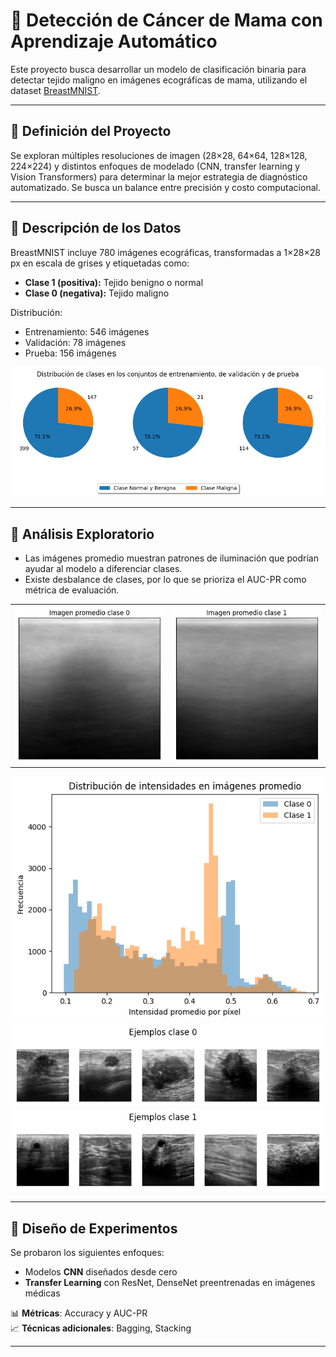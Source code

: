 # 🧠 Detección de Cáncer de Mama con Aprendizaje Automático

Este proyecto busca desarrollar un modelo de clasificación binaria para detectar tejido maligno en imágenes ecográficas de mama, utilizando el dataset [BreastMNIST](https://medmnist.com/).

---

## 📌 Definición del Proyecto

Se exploran múltiples resoluciones de imagen (28×28, 64×64, 128×128, 224×224) y distintos enfoques de modelado (CNN, transfer learning y Vision Transformers) para determinar la mejor estrategia de diagnóstico automatizado. Se busca un balance entre precisión y costo computacional.

---

## 🧬 Descripción de los Datos

BreastMNIST incluye 780 imágenes ecográficas, transformadas a 1×28×28 px en escala de grises y etiquetadas como:
- **Clase 1 (positiva):** Tejido benigno o normal
- **Clase 0 (negativa):** Tejido maligno

Distribución:
- Entrenamiento: 546 imágenes  
- Validación: 78 imágenes  
- Prueba: 156 imágenes  

<img src="imgs/distribucion_clases.png"/>

---

## 🔎 Análisis Exploratorio

- Las imágenes promedio muestran patrones de iluminación que podrían ayudar al modelo a diferenciar clases.
- Existe desbalance de clases, por lo que se prioriza el AUC-PR como métrica de evaluación.

<div align="center">

<table>
    <tr>
        <td><img src="imgs/imagen_promedio_0.png" width="350"/></td>
        <td><img src="imgs/imagen_promedio_1.png" width="350"/></td>
    </tr>
</table>

<img src="imgs/distribucion_intensidad.png" width="500"/>

<img src="imgs/ejemplos_0.png" width="500"/>
<img src="imgs/ejemplos_1.png" width="500"/>

</div>

---

## 🧪 Diseño de Experimentos

Se probaron los siguientes enfoques:

- Modelos **CNN** diseñados desde cero
- **Transfer Learning** con ResNet, DenseNet preentrenadas en imágenes médicas

📊 **Métricas**: Accuracy y AUC-PR  
📈 **Técnicas adicionales**: Bagging, Stacking

---